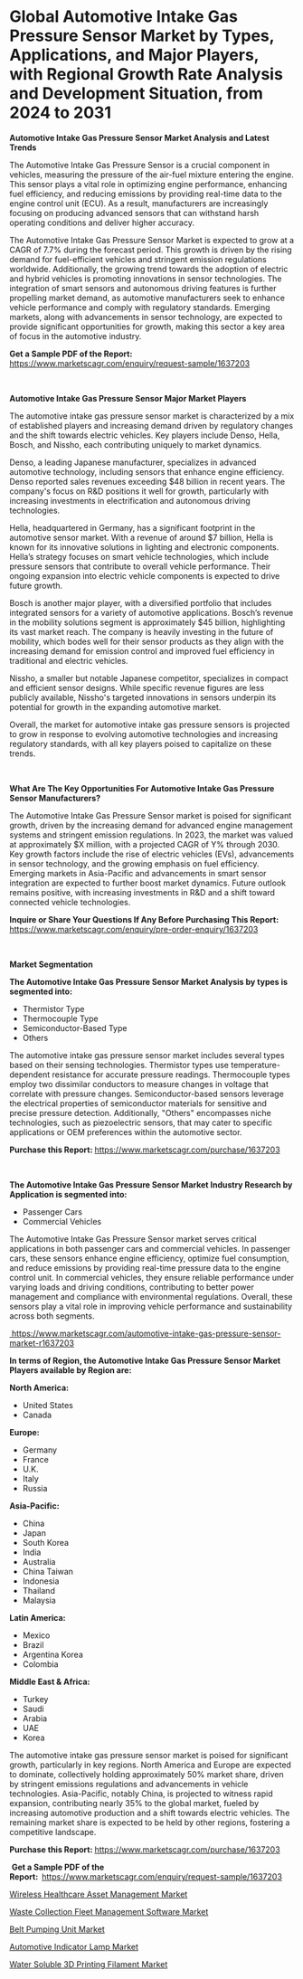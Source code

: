 <p><h1>Global Automotive Intake Gas Pressure Sensor Market by Types, Applications, and Major Players, with Regional Growth Rate Analysis and Development Situation, from 2024 to 2031</h1></p><p><strong>Automotive Intake Gas Pressure Sensor Market Analysis and Latest Trends</strong></p>
<p><p>The Automotive Intake Gas Pressure Sensor is a crucial component in vehicles, measuring the pressure of the air-fuel mixture entering the engine. This sensor plays a vital role in optimizing engine performance, enhancing fuel efficiency, and reducing emissions by providing real-time data to the engine control unit (ECU). As a result, manufacturers are increasingly focusing on producing advanced sensors that can withstand harsh operating conditions and deliver higher accuracy.</p><p>The Automotive Intake Gas Pressure Sensor Market is expected to grow at a CAGR of 7.7% during the forecast period. This growth is driven by the rising demand for fuel-efficient vehicles and stringent emission regulations worldwide. Additionally, the growing trend towards the adoption of electric and hybrid vehicles is promoting innovations in sensor technologies. The integration of smart sensors and autonomous driving features is further propelling market demand, as automotive manufacturers seek to enhance vehicle performance and comply with regulatory standards. Emerging markets, along with advancements in sensor technology, are expected to provide significant opportunities for growth, making this sector a key area of focus in the automotive industry.</p></p>
<p><strong>Get a Sample PDF of the Report:&nbsp;</strong> <a href="https://www.marketscagr.com/enquiry/request-sample/1637203?utm_campaign=1879&utm_medium=2&utm_source=Github&utm_content=ia&utm_term=07122024&utm_id=automotive-intake-gas-pressure-sensor">https://www.marketscagr.com/enquiry/request-sample/1637203</a></p>
<p>&nbsp;</p>
<p><strong>Automotive Intake Gas Pressure Sensor Major Market Players</strong></p>
<p><p>The automotive intake gas pressure sensor market is characterized by a mix of established players and increasing demand driven by regulatory changes and the shift towards electric vehicles. Key players include Denso, Hella, Bosch, and Nissho, each contributing uniquely to market dynamics.</p><p>Denso, a leading Japanese manufacturer, specializes in advanced automotive technology, including sensors that enhance engine efficiency. Denso reported sales revenues exceeding $48 billion in recent years. The company's focus on R&D positions it well for growth, particularly with increasing investments in electrification and autonomous driving technologies.</p><p>Hella, headquartered in Germany, has a significant footprint in the automotive sensor market. With a revenue of around $7 billion, Hella is known for its innovative solutions in lighting and electronic components. Hella’s strategy focuses on smart vehicle technologies, which include pressure sensors that contribute to overall vehicle performance. Their ongoing expansion into electric vehicle components is expected to drive future growth.</p><p>Bosch is another major player, with a diversified portfolio that includes integrated sensors for a variety of automotive applications. Bosch’s revenue in the mobility solutions segment is approximately $45 billion, highlighting its vast market reach. The company is heavily investing in the future of mobility, which bodes well for their sensor products as they align with the increasing demand for emission control and improved fuel efficiency in traditional and electric vehicles.</p><p>Nissho, a smaller but notable Japanese competitor, specializes in compact and efficient sensor designs. While specific revenue figures are less publicly available, Nissho's targeted innovations in sensors underpin its potential for growth in the expanding automotive market.</p><p>Overall, the market for automotive intake gas pressure sensors is projected to grow in response to evolving automotive technologies and increasing regulatory standards, with all key players poised to capitalize on these trends.</p></p>
<p>&nbsp;</p>
<p><strong>What Are The Key Opportunities For Automotive Intake Gas Pressure Sensor Manufacturers?</strong></p>
<p><p>The Automotive Intake Gas Pressure Sensor market is poised for significant growth, driven by the increasing demand for advanced engine management systems and stringent emission regulations. In 2023, the market was valued at approximately $X million, with a projected CAGR of Y% through 2030. Key growth factors include the rise of electric vehicles (EVs), advancements in sensor technology, and the growing emphasis on fuel efficiency. Emerging markets in Asia-Pacific and advancements in smart sensor integration are expected to further boost market dynamics. Future outlook remains positive, with increasing investments in R&D and a shift toward connected vehicle technologies.</p></p>
<p><strong>Inquire or Share Your Questions If Any Before Purchasing This Report:</strong> <a href="https://www.marketscagr.com/enquiry/pre-order-enquiry/1637203?utm_campaign=1879&utm_medium=2&utm_source=Github&utm_content=ia&utm_term=07122024&utm_id=automotive-intake-gas-pressure-sensor">https://www.marketscagr.com/enquiry/pre-order-enquiry/1637203</a></p>
<p>&nbsp;</p>
<p><strong>Market Segmentation</strong></p>
<p><strong>The Automotive Intake Gas Pressure Sensor Market Analysis by types is segmented into:</strong></p>
<p><ul><li>Thermistor Type</li><li>Thermocouple Type</li><li>Semiconductor-Based Type</li><li>Others</li></ul></p>
<p><p>The automotive intake gas pressure sensor market includes several types based on their sensing technologies. Thermistor types use temperature-dependent resistance for accurate pressure readings. Thermocouple types employ two dissimilar conductors to measure changes in voltage that correlate with pressure changes. Semiconductor-based sensors leverage the electrical properties of semiconductor materials for sensitive and precise pressure detection. Additionally, "Others" encompasses niche technologies, such as piezoelectric sensors, that may cater to specific applications or OEM preferences within the automotive sector.</p></p>
<p><strong>Purchase this Report:&nbsp;</strong><a href="https://www.marketscagr.com/purchase/1637203?utm_campaign=1879&utm_medium=2&utm_source=Github&utm_content=ia&utm_term=07122024&utm_id=automotive-intake-gas-pressure-sensor">https://www.marketscagr.com/purchase/1637203</a></p>
<p>&nbsp;</p>
<p><strong>The Automotive Intake Gas Pressure Sensor Market Industry Research by Application is segmented into:</strong></p>
<p><ul><li>Passenger Cars</li><li>Commercial Vehicles</li></ul></p>
<p><p>The Automotive Intake Gas Pressure Sensor market serves critical applications in both passenger cars and commercial vehicles. In passenger cars, these sensors enhance engine efficiency, optimize fuel consumption, and reduce emissions by providing real-time pressure data to the engine control unit. In commercial vehicles, they ensure reliable performance under varying loads and driving conditions, contributing to better power management and compliance with environmental regulations. Overall, these sensors play a vital role in improving vehicle performance and sustainability across both segments.</p></p>
<p><a href="https://www.marketscagr.com/automotive-intake-gas-pressure-sensor-market-r1637203?utm_campaign=1879&utm_medium=2&utm_source=Github&utm_content=ia&utm_term=07122024&utm_id=automotive-intake-gas-pressure-sensor">&nbsp;https://www.marketscagr.com/automotive-intake-gas-pressure-sensor-market-r1637203</a></p>
<p><strong>In terms of Region, the Automotive Intake Gas Pressure Sensor Market Players available by Region are:</strong></p>
<p>
    <p> <strong> North America: </strong>
        <ul>
            <li>United States</li>
            <li>Canada</li>
        </ul>
        </p> 
    <p> <strong> Europe: </strong>
        <ul>
            <li>Germany</li>
            <li>France</li>
            <li>U.K.</li>
            <li>Italy</li>
            <li>Russia</li>
        </ul>
        </p> 
    <p> <strong> Asia-Pacific: </strong>
        <ul>
            <li>China</li>
            <li>Japan</li>
            <li>South Korea</li>
            <li>India</li>
            <li>Australia</li>
            <li>China Taiwan</li>
            <li>Indonesia</li>
            <li>Thailand</li>
            <li>Malaysia</li>
        </ul>
        </p> 
    <p> <strong> Latin America: </strong>
        <ul>
            <li>Mexico</li>
            <li>Brazil</li>
            <li>Argentina Korea</li>
            <li>Colombia</li>
        </ul>
        </p> 
    <p> <strong> Middle East & Africa: </strong>
        <ul>
            <li>Turkey</li>
            <li>Saudi</li>
            <li>Arabia</li>
            <li>UAE</li>
            <li>Korea</li>
        </ul>
    </p>
    </p>
<p><p>The automotive intake gas pressure sensor market is poised for significant growth, particularly in key regions. North America and Europe are expected to dominate, collectively holding approximately 50% market share, driven by stringent emissions regulations and advancements in vehicle technologies. Asia-Pacific, notably China, is projected to witness rapid expansion, contributing nearly 35% to the global market, fueled by increasing automotive production and a shift towards electric vehicles. The remaining market share is expected to be held by other regions, fostering a competitive landscape.</p></p>
<p><strong>Purchase this Report: </strong><a href="https://www.marketscagr.com/purchase/1637203?utm_campaign=1879&utm_medium=2&utm_source=Github&utm_content=ia&utm_term=07122024&utm_id=automotive-intake-gas-pressure-sensor">https://www.marketscagr.com/purchase/1637203</a></p>
<p>&nbsp;<strong>Get a Sample PDF of the Report:&nbsp;&nbsp;</strong><a href="https://www.marketscagr.com/enquiry/request-sample/1637203?utm_campaign=1879&utm_medium=2&utm_source=Github&utm_content=ia&utm_term=07122024&utm_id=automotive-intake-gas-pressure-sensor">https://www.marketscagr.com/enquiry/request-sample/1637203</a></p>
<p><strong></strong></p>
<p><p><a href="https://www.linkedin.com/pulse/global-wireless-healthcare-asset-management-market-size-share-nvgoe?utm_campaign=1879&utm_medium=2&utm_source=Github&utm_content=ia&utm_term=07122024&utm_id=automotive-intake-gas-pressure-sensor">Wireless Healthcare Asset Management Market</a></p><p><a href="https://www.linkedin.com/pulse/swot-analysis-regional-outlook-deployment-revenue-forecasts-zmyre?utm_campaign=1879&utm_medium=2&utm_source=Github&utm_content=ia&utm_term=07122024&utm_id=automotive-intake-gas-pressure-sensor">Waste Collection Fleet Management Software Market</a></p><p><a href="https://issuu.com/reportprime-2/docs/belt-pumping-unit-market-size-2030.pptx?utm_campaign=1879&utm_medium=2&utm_source=Github&utm_content=ia&utm_term=07122024&utm_id=automotive-intake-gas-pressure-sensor">Belt Pumping Unit Market</a></p><p><a href="https://github.com/rahu1506/Market-Research-Report-List-6/blob/main/automotive-indicator-lamp-market.md?utm_campaign=1879&utm_medium=2&utm_source=Github&utm_content=ia&utm_term=07122024&utm_id=automotive-intake-gas-pressure-sensor">Automotive Indicator Lamp Market</a></p><p><a href="https://issuu.com/reportprime-2/docs/water-soluble-3d-printing-filament-market-size-203?utm_campaign=1879&utm_medium=2&utm_source=Github&utm_content=ia&utm_term=07122024&utm_id=automotive-intake-gas-pressure-sensor">Water Soluble 3D Printing Filament Market</a></p></p>